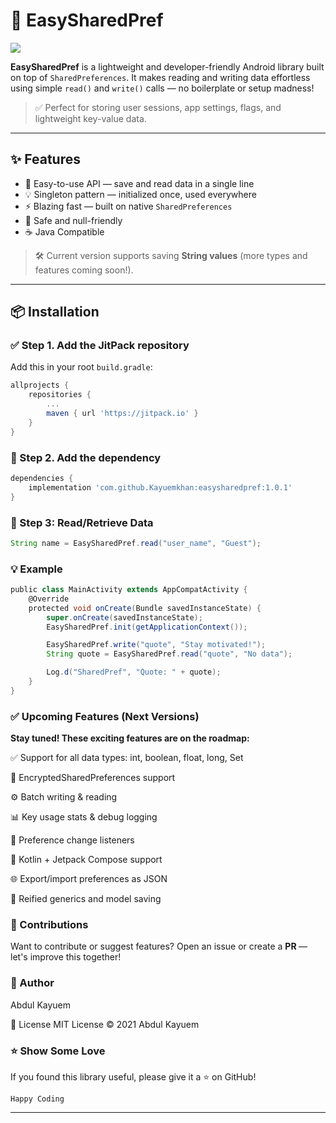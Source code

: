 # 🚀 EasySharedPref

[![](https://jitpack.io/v/Kayuemkhan/EasySharedPref.svg)](https://jitpack.io/#Kayuemkhan/EasySharedPref)

**EasySharedPref** is a lightweight and developer-friendly Android library built on top of `SharedPreferences`. It makes reading and writing data effortless using simple `read()` and `write()` calls — no boilerplate or setup madness!

> ✅ Perfect for storing user sessions, app settings, flags, and lightweight key-value data.

---

## ✨ Features

- 🧠 Easy-to-use API — save and read data in a single line  
- 💡 Singleton pattern — initialized once, used everywhere  
- ⚡ Blazing fast — built on native `SharedPreferences`  
- 🔐 Safe and null-friendly  
- ☕ Java Compatible  

> 🛠 Current version supports saving **String values** (more types and features coming soon!).

---

## 📦 Installation

### ✅ Step 1. Add the JitPack repository

Add this in your root `build.gradle`:

```groovy
allprojects {
    repositories {
        ...
        maven { url 'https://jitpack.io' }
    }
}
```
### 💾 Step 2. Add the dependency 
```groovy
dependencies {
    implementation 'com.github.Kayuemkhan:easysharedpref:1.0.1'
}
```

### 📖 Step 3: Read/Retrieve Data

```groovy
String name = EasySharedPref.read("user_name", "Guest");

```

### 💡 Example

```groovy
public class MainActivity extends AppCompatActivity {
    @Override
    protected void onCreate(Bundle savedInstanceState) {
        super.onCreate(savedInstanceState);
        EasySharedPref.init(getApplicationContext());

        EasySharedPref.write("quote", "Stay motivated!");
        String quote = EasySharedPref.read("quote", "No data");

        Log.d("SharedPref", "Quote: " + quote);
    }
}
```

### ✅ Upcoming Features (Next Versions)

<b>Stay tuned! These exciting features are on the roadmap: </b>


✅ Support for all data types: int, boolean, float, long, Set<String>

🔐 EncryptedSharedPreferences support

⚙️ Batch writing & reading

📊 Key usage stats & debug logging

🔄 Preference change listeners

🧠 Kotlin + Jetpack Compose support

🌐 Export/import preferences as JSON

🔁 Reified generics and model saving

### 🙌 Contributions

Want to contribute or suggest features?
Open an issue or create a <b> PR </b>— let's improve this together!

### 🧑 Author

Abdul Kayuem


📃 License
MIT License © 2021 Abdul Kayuem

### ⭐️ Show Some Love

If you found this library useful, please give it a ⭐ on GitHub!

	Happy Coding

---


